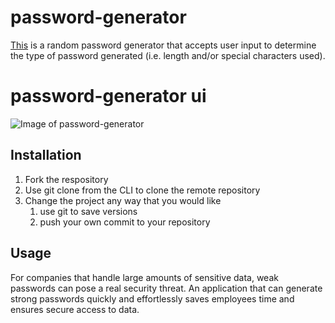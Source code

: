 # password-generator
[This](https://klangs34.github.io/) is a random password generator that accepts user input to determine the type of password generated (i.e. length and/or special characters used).

# password-generator ui
![Image of password-generator](https://klangs34.github.com/images/passwordGenerator.png)

## Installation
1. Fork the respository
1. Use git clone from the CLI to clone the remote repository
1. Change the project any way that you would like
   1. use git to save versions
   1. push your own commit to your repository

## Usage
For companies that handle large amounts of sensitive data, weak passwords can pose a real security threat. An application that can generate strong passwords quickly and effortlessly saves employees time and ensures secure access to data.
